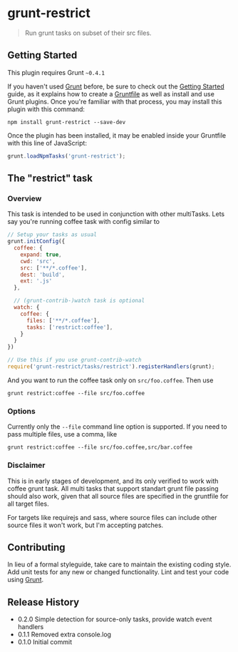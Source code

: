 # grunt-restrict

> Run grunt tasks on subset of their src files.

## Getting Started
This plugin requires Grunt `~0.4.1`

If you haven't used [Grunt](http://gruntjs.com/) before, be sure to check out
the [Getting Started](http://gruntjs.com/getting-started) guide, as it explains
how to create a [Gruntfile](http://gruntjs.com/sample-gruntfile) as well as
install and use Grunt plugins. Once you're familiar with that process, you may
install this plugin with this command:

```shell
npm install grunt-restrict --save-dev
```

Once the plugin has been installed, it may be enabled inside your Gruntfile
with this line of JavaScript:

```js
grunt.loadNpmTasks('grunt-restrict');
```

## The "restrict" task

### Overview
This task is intended to be used in conjunction with other multiTasks. Lets say
you're running coffee task with config similar to

```javascript
// Setup your tasks as usual
grunt.initConfig({
  coffee: {
    expand: true,
    cwd: 'src',
    src: ['**/*.coffee'],
    dest: 'build',
    ext: '.js'
  },

  // (grunt-contrib-)watch task is optional
  watch: {
    coffee: {
      files: ['**/*.coffee'],
      tasks: ['restrict:coffee'],
    }
  }
})

// Use this if you use grunt-contrib-watch
require('grunt-restrict/tasks/restrict').registerHandlers(grunt);
```

And you want to run the coffee task only on `src/foo.coffee`. Then use

```shell
grunt restrict:coffee --file src/foo.coffee
```

### Options

Currently only the `--file` command line option is supported. If you need to
pass multiple files, use a comma, like

```shell
grunt restrict:coffee --file src/foo.coffee,src/bar.coffee
```

### Disclaimer

This is in early stages of development, and its only verified to work with
coffee grunt task. All multi tasks that support standart grunt file passing
should also work, given that all source files are specified in the gruntfile
for all target files.

For targets like requirejs and sass, where source files can include other
source files it won't work, but I'm accepting patches.

## Contributing
In lieu of a formal styleguide, take care to maintain the existing coding
style. Add unit tests for any new or changed functionality. Lint and test your
code using [Grunt](http://gruntjs.com/).

## Release History
* 0.2.0 Simple detection for source-only tasks, provide watch event handlers
* 0.1.1 Removed extra console.log
* 0.1.0 Initial commit
